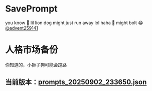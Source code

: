 # SavePrompt
you know 🫠 lil lion dog might just run away lol
haha 🐶 might bolt 😂 [@advent259141](https://github.com/advent259141)

# 人格市场备份
你知道的，小狮子狗可能会跑路

## 当前版本：[prompts_20250902_233650.json](https://github.com/Larch-C/SavePrompt/blob/main/prompts_20250902_233650.json)
